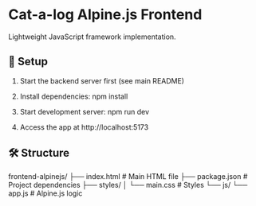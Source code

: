 # Cat-a-log Alpine.js Frontend

Lightweight JavaScript framework implementation.

## 🚀 Setup

1. Start the backend server first (see main README)

2. Install dependencies:
   npm install

3. Start development server:
   npm run dev

4. Access the app at http://localhost:5173

## 🛠️ Structure

frontend-alpinejs/
├── index.html # Main HTML file
├── package.json # Project dependencies
├── styles/
│ └── main.css # Styles
└── js/
└── app.js # Alpine.js logic
